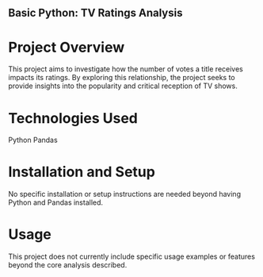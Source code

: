 ## Basic Python: TV Ratings Analysis
# Project Overview
This project aims to investigate how the number of votes a title receives impacts its ratings. By exploring this relationship, the project seeks to provide insights into the popularity and critical reception of TV shows.

# Technologies Used
Python
Pandas

# Installation and Setup
No specific installation or setup instructions are needed beyond having Python and Pandas installed.

# Usage
This project does not currently include specific usage examples or features beyond the core analysis described.
